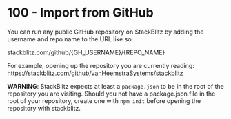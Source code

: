 # 100 - Import from GitHub

You can run any public GitHub repository on StackBlitz by adding the username and repo name to the URL like so:

stackblitz.com/github/{GH_USERNAME}/{REPO_NAME}

For example, opening up the repository you are currently reading: https://stackblitz.com/github/vanHeemstraSystems/stackblitz

**WARNING**: StackBlitz expects at least a ```package.json``` to be in the root of the repository you are visiting. Should you not have a package.json file in the root of your repository, create one with ```npm init``` before opening the repository with stackblitz.

